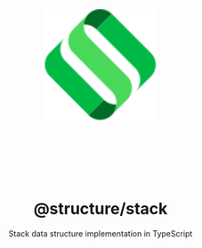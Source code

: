 <div align="center">
  <img src="../../assets/logo.svg" style="height:200px">

  <br><br><br><br><br>

  # @structure/stack

  Stack data structure implementation in TypeScript

</div align="center">

<br><br>

<div align="center">

